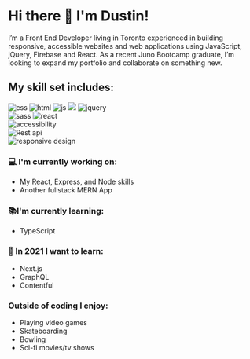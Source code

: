# Hi there 👋 I'm Dustin!

I’m a Front End Developer living in Toronto experienced in building responsive, accessible websites and web applications using JavaScript, jQuery, Firebase and React. As a recent Juno Bootcamp graduate, I’m looking to expand my portfolio and collaborate on something new.

## My skill set includes:

![css](./assets/icons8-css3.png)
![html](./assets/icons8-html-5.png)
![js](./assets/javascript-plain.svg)
<img src="/assets/javascript-plain.svg">
![jquery](./assets/jquery-plain.svg)  
![sass](/assets/icons8-sass.png)
![react](/assets/icons8-react-native.png)  
![accessibility](/assets/icons8-web-accessibility.png)  
![Rest api](/assets/icons8-rest-api.png)  
![responsive design](/assets/icons8-responsive.png)

### :computer: I'm currently working on:

- My React, Express, and Node skills
- Another fullstack MERN App

### :books:I'm currently learning:

- TypeScript

### :thinking: In 2021 I want to learn:

- Next.js
- GraphQL
- Contentful

### Outside of coding I enjoy:

- Playing video games
- Skateboarding
- Bowling
- Sci-fi movies/tv shows
